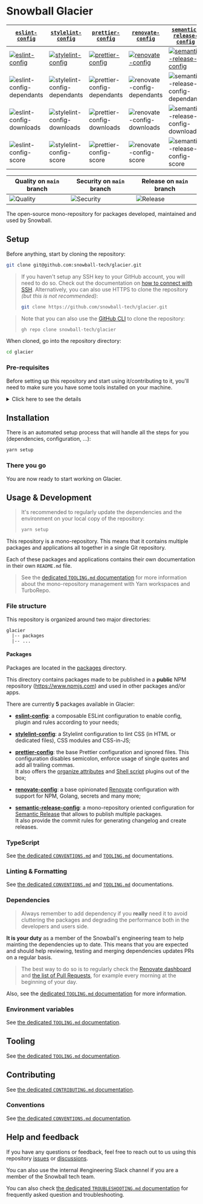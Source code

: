 # Snowball Glacier

<!-- prettier-ignore-start -->
| [`eslint-config`](./packages/eslint-config) | [`stylelint-config`](./packages/eslint-config) | [`prettier-config`](./packages/prettier-config) | [`renovate-config`](./packages/renovate-config) | [`semantic-release-config`](./packages/semantic-release-config) |
| - | - | - | - | - |
| [![eslint-config](https://img.shields.io/npm/v/@snowball-tech/eslint-config)](https://www.npmjs.com/package/@snowball-tech/eslint-config) | [![stylelint-config](https://img.shields.io/npm/v/@snowball-tech/stylelint-config)](https://www.npmjs.com/package/@snowball-tech/eslint-config) | [![prettier-config](https://img.shields.io/npm/v/@snowball-tech/prettier-config)](https://www.npmjs.com/package/@snowball-tech/prettier-config) | [![renovate-config](https://img.shields.io/npm/v/@snowball-tech/renovate-config)](https://www.npmjs.com/package/@snowball-tech/renovate-config) | [![semantic-release-config](https://img.shields.io/npm/v/@snowball-tech/semantic-release-config)](https://www.npmjs.com/package/@snowball-tech/semantic-release-config) |
| ![eslint-config-dependants](https://img.shields.io/librariesio/dependents/npm/@snowball-tech/eslint-config) | ![stylelint-config-dependants](https://img.shields.io/librariesio/dependents/npm/@snowball-tech/stylelint-config) | ![prettier-config-dependants](https://img.shields.io/librariesio/dependents/npm/@snowball-tech/prettier-config) | ![renovate-config-dependants](https://img.shields.io/librariesio/dependents/npm/@snowball-tech/renovate-config) | ![semantic-release-config-dependants](https://img.shields.io/librariesio/dependents/npm/@snowball-tech/semantic-release-config) |
| ![eslint-config-downloads](https://img.shields.io/npm/dt/@snowball-tech/eslint-config) | ![stylelint-config-downloads](https://img.shields.io/npm/dt/@snowball-tech/stylelint-config) | ![prettier-config-downloads](https://img.shields.io/npm/dt/@snowball-tech/prettier-config) | ![renovate-config-downloads](https://img.shields.io/npm/dt/@snowball-tech/renovate-config) | ![semantic-release-config-downloads](https://img.shields.io/npm/dt/@snowball-tech/semantic-release-config) |
| ![eslint-config-score](https://img.shields.io/npms-io/final-score/@snowball-tech/eslint-config) | ![stylelint-config-score](https://img.shields.io/npms-io/final-score/@snowball-tech/stylelint-config) | ![prettier-config-score](https://img.shields.io/npms-io/final-score/@snowball-tech/prettier-config) | ![renovate-config-score](https://img.shields.io/npms-io/final-score/@snowball-tech/renovate-config) | ![semantic-release-config-score](https://img.shields.io/npms-io/final-score/@snowball-tech/semantic-release-config) |

| Quality on `main` branch | Security on `main` branch | Release on `main` branch |
| - | - | - |
| ![Quality](https://github.com/snowball-tech/glacier/actions/workflows/quality.yml/badge.svg?branch=main&event=push) | ![Security](https://github.com/snowball-tech/glacier/actions/workflows/security.yml/badge.svg?branch=main&event=push) | ![Release](https://github.com/snowball-tech/glacier/actions/workflows/release.yml/badge.svg?branch=main&event=push) |
<!-- prettier-ignore-end -->

The open-source mono-repository for packages developed, maintained and used by
Snowball.

## Setup

Before anything, start by cloning the repository:

```bash
git clone git@github.com:snowball-tech/glacier.git
```

> If you haven't setup any SSH key to your GitHub account, you will need to do
> so. Check out the documentation on
> [how to connect with SSH](https://docs.github.com/en/authentication/connecting-to-github-with-ssh).
> Alternatively, you can also use HTTPS to clone the repository _(but this is
> not recommended)_:
>
> ```bash
> git clone https://github.com/snowball-tech/glacier.git
> ```

> Note that you can also use the [GitHub CLI](https://cli.github.com/) to clone
> the repository:
>
> ```bash
> gh repo clone snowball-tech/glacier
> ```

When cloned, go into the repository directory:

```bash
cd glacier
```

### Pre-requisites

Before setting up this repository and start using it/contributing to it, you'll
need to make sure you have some tools installed on your machine.

<details>
  <summary>Click here to see the details</summary>

### **MacOS only**

<details>
<summary>Click for more information</summary>

If you are on MacOS, you will need some extra things to make the steps below
easier.

1. **Homebrew**

First of all, you will need [HomeBrew](https://brew.sh/):

```bash
/bin/bash -c "$(curl -fsSL https://raw.githubusercontent.com/Homebrew/install/HEAD/install.sh)"
```

> You can always check the [official documentation](https://brew.sh) if you have
> any question or issue

4. **Shell**

You are probably using Zsh as your default shell.

Some steps below are updating the `.zshrc` file in your home directory.
So we have to make sure this file exists:

```bash
touch ~/.zshrc
```

If you are using Bash as your default shell, run:

```bash
touch ~/.bash_profile
```

> These commands may give you an error if the files already existed.
> You can ignore it.

</details>

### **NodeJS**

To be able to work with this repository, you will have to have a working version
of NodeJS.

You can simply install the latest version of the 20.x.x latest build.

To do so, it's recommended to use a Node Version Manager like
[NVM](https://github.com/nvm-sh/nvm) or [N](https://github.com/tj/n)

#### **NVM**

```bash
curl -o- https://raw.githubusercontent.com/nvm-sh/nvm/v0.39.3/install.sh | bash
```

> Note that you may check on the
> [official installation documentation](https://github.com/nvm-sh/nvm#install--update-script)
> if a newer version is available.

> You can always check the
> [official documentation](https://github.com/nvm-sh/nvm#node-version-manager---)
> if you have any question or issue

Then restart your terminal _(on MacOS you have to completely quit the Terminal
application before restarting it)_.

Then you can make NVM automatically select the appropriate NodeJS version for
the repository:

```bash
nvm use
```

#### **N**

```bash
curl -L https://bit.ly/n-install | bash
```

Then restart your terminal _(on MacOS you have to completely quit the Terminal
application before restarting it)_.

> Alternatively, on MacOS you can also run:
>
> ```bash
> brew install n
> ```
>
> And then restart your terminal by completely quitting the Terminal application
> and restarting it.

> You can always check the
> [official installation documentation](https://github.com/mklement0/n-install#n-install-mdash-introduction)
> and the [official documentation](https://github.com/tj/n#n--interactively-manage-your-nodejs-versions)
> if you have any question or issue

Then you can make N automatically select the appropriate NodeJS version for
the repository:

```bash
n auto
```

### **Yarn**

This mono-repository is base on Yarn Workspaces.
So you'll have to have [Yarn](https://yarnpkg.com/) on its 3.x.x version.

When having NodeJS installed, simply run:

```bash
corepack enable
corepack prepare yarn@stable --activate
```

> You can always check the
> [official installation documentation](https://yarnpkg.com/getting-started/install)
> if you have any question or issue

Then make sure you have the latest 3.x.x version installed:

```bash
yarn --version
```

This should output a 3.x.x version _(e.g. "3.6.3")_.

</details>

## Installation

There is an automated setup process that will handle all the steps for you
(dependencies, configuration, ...):

```bash
yarn setup
```

### There you go

You are now ready to start working on Glacier.

## Usage & Development

> It's recommended to regularly update the dependencies and the environment on
> your local copy of the repository:
>
> ```bash
> yarn setup
> ```

This repository is a mono-repository. This means that it contains multiple
packages and applications all together in a single Git repository.

Each of these packages and applications contains their own documentation in
their own `README.md` file.

> See the [dedicated `TOOLING.md` documentation](./docs/TOOLING.md) for more
> information about the mono-repository management with Yarn workspaces and
> TurboRepo.

### File structure

This repository is organized around two major directories:

```text
glacier
  |-- packages
  |-- ...
```

#### Packages

Packages are located in the [packages](./packages) directory.

This directory contains packages made to be published in a **public** NPM
repository (<https://www.npmjs.com>) and used in other packages and/or apps.

There are currently **5** packages available in Glacier:

- **[eslint-config](./packages/eslint-config)**: a composable ESLint
  configuration to enable config, plugin and rules according to your needs;

- **[stylelint-config](./packages/stylelint-config)**: a Stylelint configuration
  to lint CSS (in HTML or dedicated files), CSS modules and CSS-in-JS;

- **[prettier-config](./packages/prettier-config)**: the base Prettier
  configuration and ignored files. This configuration disables semicolon,
  enforce usage of single quotes and add all trailing commas.  
  It also offers the [organize attributes](prettier-plugin-organize-attributes)
  and [Shell script](https://github.com/un-ts/prettier/tree/master/packages/sh)
  plugins out of the box;

- **[renovate-config](./packages/renovate-config)**: a base opinionated
  [Renovate](https://www.mend.io/renovate/) configuration with support for NPM,
  Golang, secrets and many more;

- **[semantic-release-config](./packages/semantic-release-config)**: a
  mono-repository oriented configuration for
  [Semantic Release](https://github.com/semantic-release/semantic-release) that
  allows to publish multiple packages.  
  It also provide the commit rules for generating changelog and create releases.

### TypeScript

See [the dedicated `CONVENTIONS.md`](./docs/CONVENTIONS.md) and
[`TOOLING.md`](./docs/TOOLING.md) documentations.

### Linting & Formatting

See [the dedicated `CONVENTIONS.md`](./docs/CONVENTIONS.md) and
[`TOOLING.md`](./docs/TOOLING.md) documentations.

### Dependencies

> Always remember to add dependency if you **really** need it to avoid
> cluttering the packages and degrading the performance both in the developers
> and users side.

**It is your duty** as a member of the Snowball's engineering team to help
mainting the dependencies up to date. This means that you are expected and
should help reviewing, testing and merging dependencies updates PRs on a regular
basis.

> The best way to do so is to regularly check the
> [Renovate dashboard](https://github.com/snowball-tech/glacier/issues/10) and
> [the list of Pull Requests](https://github.com/snowball-tech/glacier/pulls?q=is%3Apr+is%3Aopen+sort%3Aupdated-desc+label%3Adev-deps%2Cdeps),
> for example every morning at the beginning of your day.

Also, see the [dedicated `TOOLING.md` documentation](./docs/TOOLING.md) for more
information.

### Environment variables

See [the dedicated `TOOLING.md` documentation](./docs/TOOLING.md).

## Tooling

See [the dedicated `TOOLING.md` documentation](./docs/TOOLING.md).

## Contributing

See [the dedicated `CONTRIBUTING.md` documentation](./CONTRIBUTING.md).

### Conventions

See [the dedicated `CONVENTIONS.md` documentation](./docs/CONVENTIONS.md).

## Help and feedback

If you have any questions or feedback, feel free to reach out to us using this
repository [issues](https://github.com/snowball-tech/glacier/issues) or [discussions](https://github.com/snowball-tech/glacier/discussions).

You can also use the internal #engineering Slack channel if you are a member of
the Snowball tech team.

You can also check
[the dedicated `TROUBLESHOOTING.md` documentation](./docs/TROUBLESHOOTING.md)
for frequently asked question and troubleshooting.
